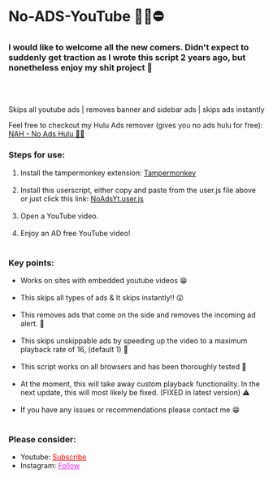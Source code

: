 # No-ADS-YouTube 🙅‍♂️⛔

<h3>I would like to welcome all the new comers. Didn't expect to suddenly get traction as I wrote this script 2 years ago, but nonetheless enjoy my shit project 🙏<br></h3><br><br>

Skips all youtube ads  |  removes banner and sidebar ads | skips ads instantly

Feel free to checkout my Hulu Ads remover (gives you no ads hulu for free): <a href="https://github.com/di4b0lical/NAH-No-Ads-Hulu">NAH - No Ads Hulu 🙅‍♂️</a>

<h3>Steps for use: </h3>
<ol style="margin-bottom:10px;">
  <li>Install the tampermonkey extension: <a href="https://chrome.google.com/webstore/detail/tampermonkey/dhdgffkkebhmkfjojejmpbldmpobfkfo" target="_blank">Tampermonkey</a></li><br>
<li>Install this userscript, either copy and paste from the user.js file above or just click this link: <a href="https://github.com/di4b0lical/No-ADS-YouTube/raw/main/NoAdsYt.user.js">NoAdsYt.user.js</a></li><br>
<li>Open a YouTube video.</li><br>
<li>Enjoy an AD free YouTube video!</li><br>
</ol>


<h3>Key points:</h3>
<ul style="margin-bottom:10px;">
  <li>Works on sites with embedded youtube videos 😁</li><br>
  <li>This skips all types of ads & It skips instantly!! 😲</li><br>
  <li>This removes ads that come on the side and removes the incoming ad alert. 🙌</li><br>
  <li>This skips unskippable ads by speeding up the video to a maximum playback rate of 16, (default 1) 💨</li><br>
  <li>This script works on all browsers and has been thoroughly tested 📝</li><br>
  <li>At the moment, this will take away custom playback functionality. In the next update, this will most likely be fixed. (FIXED in latest version) ⚠</li><br>
  <li>If you have any issues or recommendations please contact me 😁</li><br>
</ul>
<h3>Please consider:</h3>
<ul>
<li>Youtube:  <a style="color:red;" target="_Blank" href="https://www.youtube.com/channel/UColPwWTSv6884dHe5ipYL9g">Subscribe</a></li>
<li>Instagram:  <a style="color:#dc2ef0;" target="_Blank" href="https://www.instagram.com/hax.gsr/">Follow</a></li>
</ul>

